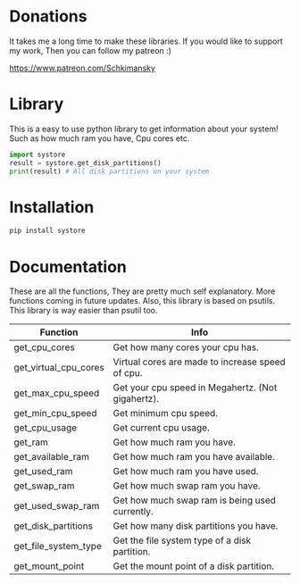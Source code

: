 # Donations
It takes me a long time to make these libraries. If you would like to support my work, Then you can follow my patreon :)

https://www.patreon.com/Schkimansky

# Library
This is a easy to use python library to get information about your system! Such as how much ram you have, Cpu cores etc.

```python
import systore
result = systore.get_disk_partitions()
print(result) # All disk partitions on your system
```

# Installation
```bash
pip install systore
```

# Documentation
These are all the functions, They are pretty much self explanatory.
More functions coming in future updates. Also, this library is based on psutils. This library is way easier than psutil too.

| Function              | Info                                              |
| --------------------- | ------------------------------------------------- |
| get_cpu_cores         | Get how many cores your cpu has.                  |
| get_virtual_cpu_cores | Virtual cores are made to increase speed of cpu.  |
| get_max_cpu_speed     | Get your cpu speed in Megahertz. (Not gigahertz). |
| get_min_cpu_speed     | Get minimum cpu speed.                            |
| get_cpu_usage         | Get current cpu usage.                            |
| get_ram               | Get how much ram you have.                        |
| get_available_ram     | Get how much ram you have available.              |
| get_used_ram          | Get how much ram you have used.                   |
| get_swap_ram          | Get how much swap ram you have.                   |
| get_used_swap_ram     | Get how much swap ram is being used currently.    |
| get_disk_partitions   | Get how many disk partitions you have.            |
| get_file_system_type  | Get the file system type of a disk partition.     |
| get_mount_point       | Get the mount point of a disk partition.          |

